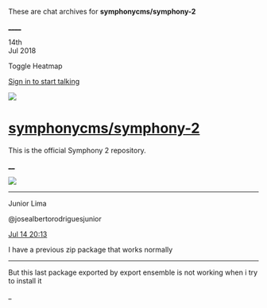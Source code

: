 These are chat archives for **symphonycms/symphony-2**

[__](/symphonycms/symphony-2/archives/2018/07/15)[__](/symphonycms/symphony-2/archives/2018/07/13)

14th  
Jul 2018

Toggle Heatmap

[Sign in to start talking](/login?action=login&button=archive-login)

![](https://avatars-02.gitter.im/group/iv/3/57542c45c43b8c601977197e?s=48)

#  [symphonycms/symphony-2](/symphonycms/symphony-2)

This is the official Symphony 2 repository.

[ __](/orgs/symphonycms/rooms "More symphonycms rooms")

![](https://avatars2.githubusercontent.com/u/8875485?v=4&s=30)

____

Junior Lima

@josealbertorodriguesjunior

[Jul 14
20:13](https://gitter.im/symphonycms/symphony-2?at=5b4a59566534bc5d2e5b876a)

I have a previous zip package that works normally

____

But this last package exported by export ensemble is not working when i try to
install it

_

